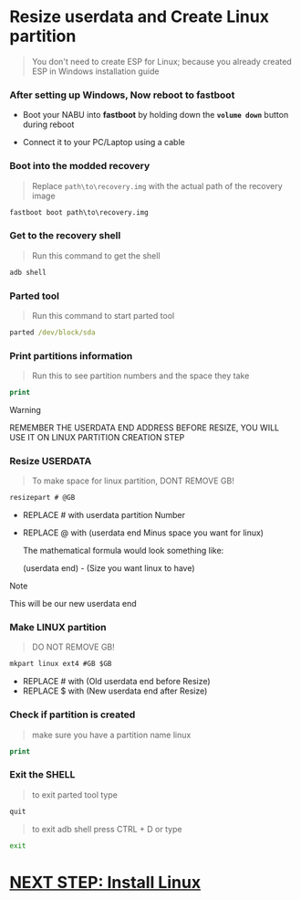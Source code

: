 # Resize userdata and Create Linux partition
>
>You don't need to create ESP for Linux; because you already created ESP in Windows installation guide 

### After setting up Windows, Now reboot to fastboot
- Boot your NABU into **fastboot** by holding down the **`volume down`** button during reboot

- Connect it to your PC/Laptop using a cable

### Boot into the modded recovery
> Replace `path\to\recovery.img` with the actual path of the recovery image
```cmd
fastboot boot path\to\recovery.img
```

### Get to the recovery shell
> Run this command to get the shell
```cmd
adb shell
```

### Parted tool
> Run this command to start parted tool
```cmd
parted /dev/block/sda
```

### Print partitions information
> Run this to see partition numbers and the space they take
```cmd
print
```

>[!WARNING]
>REMEMBER THE USERDATA END ADDRESS BEFORE RESIZE, YOU WILL USE IT ON LINUX PARTITION CREATION STEP

### Resize USERDATA
> To make space for linux partition, DONT REMOVE GB!
```cmd
resizepart # @GB 
```
- REPLACE # with userdata partition Number
- REPLACE @ with (userdata end Minus space you want for linux)

  The mathematical formula would look something like:
  
  (userdata end) - (Size you want linux to have)

>[!NOTE]
>This will be our new userdata end

### Make LINUX partition
> DO NOT REMOVE GB!
```cmd
mkpart linux ext4 #GB $GB
```
- REPLACE # with (Old userdata end before Resize)
- REPLACE $ with (New userdata end
  after Resize)

### Check if partition is created
> make sure you have a partition name linux
```cmd
print
```

### Exit the SHELL
> to exit parted tool type
```cmd
quit
```
> to exit adb shell press CTRL + D or type
```cmd
exit
```

# [NEXT STEP: Install Linux](/guide/Install-LINUX.md)
